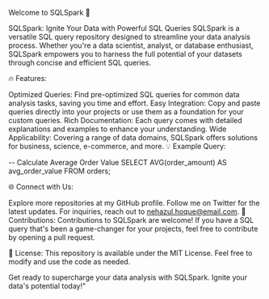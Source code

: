 Welcome to SQLSpark 🚀

SQLSpark: Ignite Your Data with Powerful SQL Queries
SQLSpark is a versatile SQL query repository designed to streamline your data analysis process. Whether you're a data scientist, analyst, or database enthusiast, SQLSpark empowers you to harness the full potential of your datasets through concise and efficient SQL queries.

🔥 Features:

Optimized Queries: Find pre-optimized SQL queries for common data analysis tasks, saving you time and effort.
Easy Integration: Copy and paste queries directly into your projects or use them as a foundation for your custom queries.
Rich Documentation: Each query comes with detailed explanations and examples to enhance your understanding.
Wide Applicability: Covering a range of data domains, SQLSpark offers solutions for business, science, e-commerce, and more.
💡 Example Query:


-- Calculate Average Order Value
SELECT
    AVG(order_amount) AS avg_order_value
FROM
    orders;
    
🌐 Connect with Us:

Explore more repositories at my GitHub profile.
Follow me on Twitter for the latest updates.
For inquiries, reach out to nehazul.hoque@email.com.
🙌 Contributions:
Contributions to SQLSpark are welcome! If you have a SQL query that's been a game-changer for your projects, feel free to contribute by opening a pull request.

📜 License:
This repository is available under the MIT License. Feel free to modify and use the code as needed.

Get ready to supercharge your data analysis with SQLSpark. Ignite your data's potential today!"
